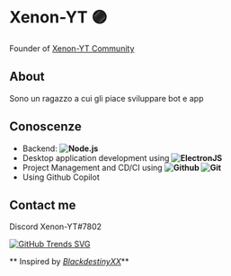 # Xenon-YT 🟣
Founder of [Xenon-YT Community](https://discord.gg/rjqrbPvtyj) <br>

## About ##
Sono un ragazzo a cui gli piace sviluppare bot e app

## Conoscenze ##
- Backend: **![Node.js](https://img.shields.io/badge/-Node.js-black?&logo=node.js)**
- Desktop application development using **![ElectronJS](https://img.shields.io/badge/-Electron-black?&logo=electron)**
- Project Management and CD/CI using **![Github](https://img.shields.io/badge/-Github-black?&logo=github) ![Git](https://img.shields.io/badge/-Git-black?&logo=git)**
- Using Github Copilot

## Contact me ##
Discord Xenon-YT#7802

[![GitHub Trends SVG](https://api.githubtrends.io/user/svg/Xenon-YT/langs?time_range=one_year&include_private=True&compact=True&theme=bright_lights)](https://githubtrends.io)

** Inspired by *[BlackdestinyXX](https://github.com/blackdestinyxx)***
